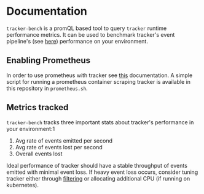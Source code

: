 # Documentation

`tracker-bench` is a promQL based tool to query `tracker` runtime performance metrics.
It can be used to benchmark tracker's event pipeline's (see [here](https://khulnasoft-labs.github.io/tracker/dev/architecture/)) performance on your environment.

## Enabling Prometheus

In order to use prometheus with tracker see [this](https://khulnasoft-labs.github.io/tracker/dev/integrating/prometheus/) documentation.
A simple script for running a prometheus container scraping tracker is available in this repository in `prometheus.sh`.

## Metrics tracked

`tracker-bench` tracks three important stats about tracker's performance in your environment:1
1. Avg rate of events emitted per second
2. Avg rate of events lost per second
3. Overall events lost

Ideal performance of tracker should have a stable throughput of events emitted with minimal event loss. If heavy event loss occurs, consider tuning tracker either through [filtering](https://khulnasoft-labs.github.io/tracker/dev/tracing/event-filtering/) or allocating additional CPU (if running on kubernetes).
